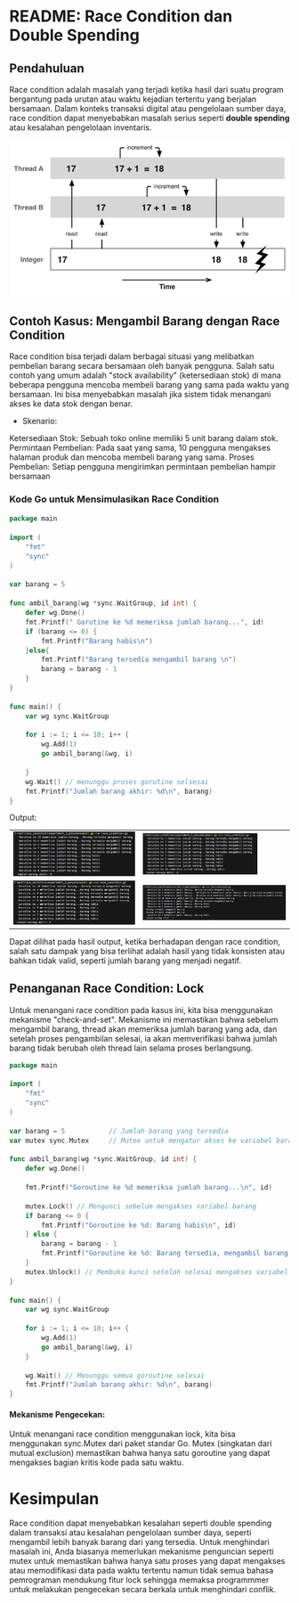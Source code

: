 # README: Race Condition dan Double Spending

## Pendahuluan

Race condition adalah masalah yang terjadi ketika hasil dari suatu program bergantung pada urutan atau waktu kejadian tertentu yang berjalan bersamaan. Dalam konteks transaksi digital atau pengelolaan sumber daya, race condition dapat menyebabkan masalah serius seperti **double spending** atau kesalahan pengelolaan inventaris.

![explain-race-condition](../output/golang_race1/WhatsApp%20Image%202024-08-30%20at%2012.16.50_d5b95014.jpg)
## Contoh Kasus: Mengambil Barang dengan Race Condition

Race condition bisa terjadi dalam berbagai situasi yang melibatkan pembelian barang secara bersamaan oleh banyak pengguna. Salah satu contoh yang umum adalah "stock availability" (ketersediaan stok) di mana beberapa pengguna mencoba membeli barang yang sama pada waktu yang bersamaan. Ini bisa menyebabkan masalah jika sistem tidak menangani akses ke data stok dengan benar.

* Skenario:

Ketersediaan Stok: Sebuah toko online memiliki 5 unit barang dalam stok.
Permintaan Pembelian: Pada saat yang sama, 10 pengguna mengakses halaman produk dan mencoba membeli barang yang sama.
Proses Pembelian: Setiap pengguna mengirimkan permintaan pembelian hampir bersamaan

### Kode Go untuk Mensimulasikan Race Condition

```go
package main

import (
    "fmt"
    "sync"
)

var barang = 5

func ambil_barang(wg *sync.WaitGroup, id int) {
    defer wg.Done()
    fmt.Printf(" Gorutine ke %d memeriksa jumlah barang...", id)
    if (barang <= 0) {
        fmt.Printf("Barang habis\n")
    }else{
        fmt.Printf("Barang tersedia mengambil barang \n")
        barang = barang - 1
    }
}

func main() {
    var wg sync.WaitGroup

    for i := 1; i <= 10; i++ {
        wg.Add(1)
        go ambil_barang(&wg, i)

    }
    wg.Wait() // menunggu proses gorutine selsesai
    fmt.Printf("Jumlah barang akhir: %d\n", barang)
}
```

Output:

<table> 
  <tr> 
    <td><img src="../output/golang_race1/output1.png" style="width:100%; height:auto;" /></td> 
    <td><img src="../output/golang_race1/output2.png" style="width:80%; height:auto;" /></td> 
  </tr> 
  <tr> 
    <td><img src="../output/golang_race1/output3.png" style="width:100%; height:auto;" /></td> 
    <td><img src="../output/golang_race1/output4.png" style="width:100%; height:auto;" /></td> 
  </tr> 
</table>

Dapat dilihat pada hasil output, ketika berhadapan dengan race condition, salah satu dampak yang bisa terlihat adalah hasil yang tidak konsisten atau bahkan tidak valid, seperti jumlah barang yang menjadi negatif.

## Penanganan Race Condition: Lock

Untuk menangani race condition pada kasus ini, kita bisa menggunakan mekanisme "check-and-set". Mekanisme ini memastikan bahwa sebelum mengambil barang, thread akan memeriksa jumlah barang yang ada, dan setelah proses pengambilan selesai, ia akan memverifikasi bahwa jumlah barang tidak berubah oleh thread lain selama proses berlangsung.

```go
package main

import (
    "fmt"
    "sync"
)

var barang = 5           // Jumlah barang yang tersedia
var mutex sync.Mutex     // Mutex untuk mengatur akses ke variabel barang

func ambil_barang(wg *sync.WaitGroup, id int) {
    defer wg.Done()

    fmt.Printf("Goroutine ke %d memeriksa jumlah barang...\n", id)

    mutex.Lock() // Mengunci sebelum mengakses variabel barang
    if barang <= 0 {
        fmt.Printf("Goroutine ke %d: Barang habis\n", id)
    } else {
        barang = barang - 1
        fmt.Printf("Goroutine ke %d: Barang tersedia, mengambil barang. Barang tersisa: %d\n", id, barang)
    }
    mutex.Unlock() // Membuka kunci setelah selesai mengakses variabel barang
}

func main() {
    var wg sync.WaitGroup

    for i := 1; i <= 10; i++ {
        wg.Add(1)
        go ambil_barang(&wg, i)
    }

    wg.Wait() // Menunggu semua goroutine selesai
    fmt.Printf("Jumlah barang akhir: %d\n", barang)
}

```

#### Mekanisme Pengecekan:

Untuk menangani race condition menggunakan lock, kita bisa menggunakan sync.Mutex dari paket standar Go. Mutex (singkatan dari mutual exclusion) memastikan bahwa hanya satu goroutine yang dapat mengakses bagian kritis kode pada satu waktu.

# Kesimpulan

Race condition dapat menyebabkan kesalahan seperti double spending dalam transaksi atau kesalahan pengelolaan sumber daya, seperti mengambil lebih banyak barang dari yang tersedia. Untuk menghindari masalah ini, Anda biasanya memerlukan mekanisme penguncian seperti mutex untuk memastikan bahwa hanya satu proses yang dapat mengakses atau memodifikasi data pada waktu tertentu namun tidak semua bahasa pemrograman mendukung fitur lock sehingga memaksa programmmer untuk melakukan pengecekan secara berkala untuk menghindari conflik.
